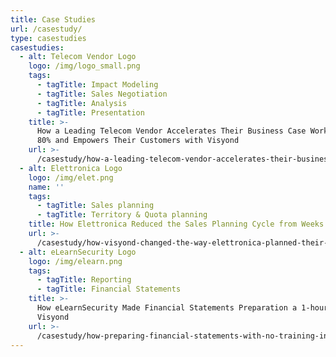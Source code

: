 ```yaml
---
title: Case Studies
url: /casestudy/
type: casestudies
casestudies:
  - alt: Telecom Vendor Logo
    logo: /img/logo_small.png
    tags:
      - tagTitle: Impact Modeling
      - tagTitle: Sales Negotiation
      - tagTitle: Analysis
      - tagTitle: Presentation
    title: >-
      How a Leading Telecom Vendor Accelerates Their Business Case Workflow by
      80% and Empowers Their Customers with Visyond
    url: >-
      /casestudy/how-a-leading-telecom-vendor-accelerates-their-business-case-workflow-by-80-and-empowers-their-customers-with-visyond/
  - alt: Elettronica Logo
    logo: /img/elet.png
    name: ''
    tags:
      - tagTitle: Sales planning
      - tagTitle: Territory & Quota planning
    title: How Elettronica Reduced the Sales Planning Cycle from Weeks to Hours
    url: >-
      /casestudy/how-visyond-changed-the-way-elettronica-planned-their-sales-and-shortened-the-process-from-weeks-to-hours/
  - alt: eLearnSecurity Logo
    logo: /img/elearn.png
    tags:
      - tagTitle: Reporting
      - tagTitle: Financial Statements
    title: >-
      How eLearnSecurity Made Financial Statements Preparation a 1-hour Job with
      Visyond
    url: >-
      /casestudy/how-preparing-financial-statements-with-no-training-in-finance-became-a-1-hour-job/
---
```


